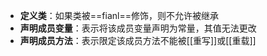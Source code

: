 - **定义类**：如果类被==fianl==修饰，则不允许被继承
- **声明成员变量**：表示将该成员变量声明为常量，其值无法更改
- **声明成员方法**：表示限定该成员方法不能被[[重写]]或[[重载]] 